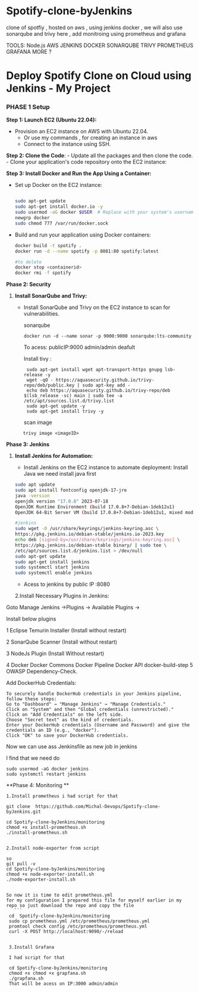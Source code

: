 # Spotify-clone-byJenkins
clone of spotfiy , hosted on aws , using jenkins docker , we will also use sonarqube and trivy here , add monitroing using prometheus and grafana 


TOOLS:
Node.js
AWS
JENKINS
DOCKER
SONARQUBE
TRIVY
PROMETHEUS
GRAFANA
MORE ?

# Deploy Spotify Clone on Cloud using Jenkins - My Project 


### **PHASE 1  Setup**

**Step 1: Launch EC2 (Ubuntu 22.04):**

-  Provision an EC2 instance on AWS with Ubuntu 22.04.
    - Or use my commands , for creating an instance in aws
    -  Connect to the instance using SSH.

**Step 2: Clone the Code**:
    - Update all the packages and then clone the code.
     - Clone your application's code repository onto the EC2 instance:


**Step 3: Install Docker and Run the App Using a Container:**

- Set up Docker on the EC2 instance:
    
    ```bash
    
    sudo apt-get update
    sudo apt-get install docker.io -y
    sudo usermod -aG docker $USER  # Replace with your system's username, e.g., 'ubuntu'
    newgrp docker
    sudo chmod 777 /var/run/docker.sock
    ```
    
- Build and run your application using Docker containers:
    
    ```bash
    docker build -t spotify .
    docker run -d --name spotify -p 8081:80 spotify:latest
    
    #to delete
    docker stop <containerid>
    docker rmi -f spotify
    ```


**Phase 2: Security**

1. **Install SonarQube and Trivy:**
    - Install SonarQube and Trivy on the EC2 instance to scan for vulnerabilities.
        
        sonarqube
        ```
        docker run -d --name sonar -p 9000:9000 sonarqube:lts-community
        ```


        To acess:
      publicIP:9000 admin/admin deafult


      Install tivy :


       ```
        sudo apt-get install wget apt-transport-https gnupg lsb-release -y
        wget -qO - https://aquasecurity.github.io/trivy-repo/deb/public.key | sudo apt-key add -
        echo deb https://aquasecurity.github.io/trivy-repo/deb $(lsb_release -sc) main | sudo tee -a /etc/apt/sources.list.d/trivy.list
        sudo apt-get update -y
        sudo apt-get install trivy -y        
        ```

       scan image
   ```
      trivy image <imageID>
   ```   

**Phase 3: Jenkins**


1. **Install Jenkins for Automation:**
    - Install Jenkins on the EC2 instance to automate deployment:
    Install Java we need install java first 
    
    ```bash
    sudo apt update
    sudo apt install fontconfig openjdk-17-jre
    java -version
    openjdk version "17.0.8" 2023-07-18
    OpenJDK Runtime Environment (build 17.0.8+7-Debian-1deb12u1)
    OpenJDK 64-Bit Server VM (build 17.0.8+7-Debian-1deb12u1, mixed mode, sharing)
    
    #jenkins
    sudo wget -O /usr/share/keyrings/jenkins-keyring.asc \
    https://pkg.jenkins.io/debian-stable/jenkins.io-2023.key
    echo deb [signed-by=/usr/share/keyrings/jenkins-keyring.asc] \
    https://pkg.jenkins.io/debian-stable binary/ | sudo tee \
    /etc/apt/sources.list.d/jenkins.list > /dev/null
    sudo apt-get update
    sudo apt-get install jenkins
    sudo systemctl start jenkins
    sudo systemctl enable jenkins
    ```

    - Acess to jenkins by public IP :8080
  
     2.Install Necessary Plugins in Jenkins:

Goto Manage Jenkins →Plugins → Available Plugins →

Install below plugins

1 Eclipse Temurin Installer (Install without restart)

2 SonarQube Scanner (Install without restart)

3 NodeJs Plugin (Install Without restart)

4 Docker
Docker Commons
Docker Pipeline
Docker API
docker-build-step
5 OWASP Dependency-Check. 


Add DockerHub Credentials:

```
To securely handle DockerHub credentials in your Jenkins pipeline, follow these steps:
Go to "Dashboard" → "Manage Jenkins" → "Manage Credentials."
Click on "System" and then "Global credentials (unrestricted)."
Click on "Add Credentials" on the left side.
Choose "Secret text" as the kind of credentials.
Enter your DockerHub credentials (Username and Password) and give the credentials an ID (e.g., "docker").
Click "OK" to save your DockerHub credentials.
```
Now we can use ass Jenkinsfile as new job in jenkins 


I find that we need do 
```
sudo usermod -aG docker jenkins
sudo systemctl restart jenkins

```

**Phase 4: Monitoring **

    1.Install prometheus i had script for that

    git clone  https://github.com/Michal-Devops/Spotify-clone-byJenkins.git

    cd Spotify-clone-byJenkins/monitoring 
    chmod +x install-prometheus.sh
    ./install-prometheus.sh


    2.Install node-exporter from script 

    so 
    git pull -v
    cd Spotify-clone-byJenkins/monitoring 
    chmod +x node-exporter-install.sh
    ./node-exporter-install.sh
    

    So now it is time to edit prometheus.yml 
    for my configuration I prepared this file for myself earlier in my
    repo so just download the repo and copy the file 
       ```
     cd  Spotify-clone-byJenkins/monitoring
     sudo cp prometheus.yml /etc/prometheus/prometheus.yml
     promtool check config /etc/prometheus/prometheus.yml
     curl -X POST http://localhost:9090/-/reload


     3.Install Grafana

     I had script for that 

     cd Spotify-clone-byJenkins/monitoring
     chmod +x chmod +x grapfana.sh
     ./grapfana.sh
     That will be acess on IP:3000 admin/admin
